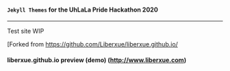 
#### `Jekyll Themes` for the UhLaLa Pride Hackathon 2020
----------
Test site WIP


[Forked from https://github.com/Liberxue/liberxue.github.io/
#### liberxue.github.io preview (demo) (http://www.liberxue.com)
 
